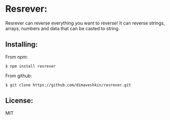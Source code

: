 # Resrever:

Resrever can reverse everything you want to reverse! It can reverse strings, arrays, numbers and data that can be casted to string.

## Installing:

From npm:

```shell
$ npm install resrever
```

From github:

```shell
$ git clone https://github.com/dimaveshkin/resrever.git
```

## License:
MIT

